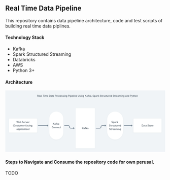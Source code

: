 ## Real Time Data Pipeline

This repository contains data pipeline architecture, code 
and test scripts of building real time data piplines.

#### Technology Stack
* Kafka
* Spark Structured Streaming
* Databricks
* AWS
* Python 3+

#### Architecture

![plot](./real-time-pipeline-arch.png)


#### Steps to Navigate and Consume the repository code for own perusal.

TODO